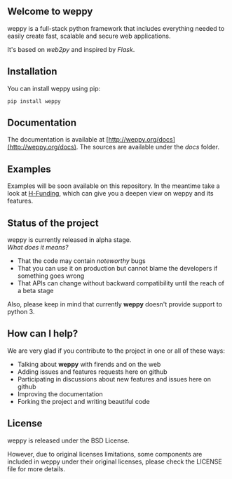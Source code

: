 ## Welcome to weppy

weppy is a full-stack python framework that includes everything needed to easily create fast, scalable and secure web applications.

It's based on *web2py* and inspired by *Flask*.

## Installation

You can install weppy using pip:

    pip install weppy

## Documentation

The documentation is available at [http://weppy.org/docs](http://weppy.org/docs). The sources are available under the *docs* folder.

## Examples

Examples will be soon available on this repository. In the meantime take a look at [H-Funding](https://github.com/gi0baro/h-funding), which can give you a deepen view on weppy and its features.

## Status of the project

weppy is currently released in alpha stage.   
*What does it means?*

* That the code may contain *noteworthy* bugs
* That you can use it on production but cannot blame the developers if something goes wrong
* That APIs can change without backward compatibility until the reach of a beta stage

Also, please keep in mind that currently **weppy** doesn't provide support to python 3.

## How can I help?

We are very glad if you contribute to the project in one or all of these ways:

* Talking about **weppy** with firends and on the web
* Adding issues and features requests here on github
* Participating in discussions about new features and issues here on github
* Improving the documentation
* Forking the project and writing beautiful code

## License

weppy is released under the BSD License.

However, due to original licenses limitations, some components are included in weppy under their original licenses, please check the LICENSE file for more details.
